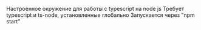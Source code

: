 Настроенное окружение для работы с typescript на node js
Требует typescript и ts-node, установленные глобально
Запускается через "npm start"
